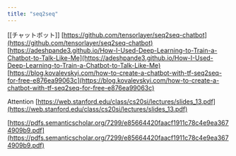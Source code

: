 ```yaml
---
title: "seq2seq"
---
```


[[チャットボット]]
[https://github.com/tensorlayer/seq2seq-chatbot](https://github.com/tensorlayer/seq2seq-chatbot)
[https://adeshpande3.github.io/How-I-Used-Deep-Learning-to-Train-a-Chatbot-to-Talk-Like-Me](https://adeshpande3.github.io/How-I-Used-Deep-Learning-to-Train-a-Chatbot-to-Talk-Like-Me)
[https://blog.kovalevskyi.com/how-to-create-a-chatbot-with-tf-seq2seq-for-free-e876ea99063c](https://blog.kovalevskyi.com/how-to-create-a-chatbot-with-tf-seq2seq-for-free-e876ea99063c)

Attention
[https://web.stanford.edu/class/cs20si/lectures/slides_13.pdf](https://web.stanford.edu/class/cs20si/lectures/slides_13.pdf)

[https://pdfs.semanticscholar.org/7299/e85664420faacf1911c78c4e9ea3674909b9.pdf](https://pdfs.semanticscholar.org/7299/e85664420faacf1911c78c4e9ea3674909b9.pdf)



